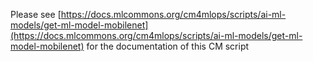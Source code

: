 Please see [https://docs.mlcommons.org/cm4mlops/scripts/ai-ml-models/get-ml-model-mobilenet](https://docs.mlcommons.org/cm4mlops/scripts/ai-ml-models/get-ml-model-mobilenet) for the documentation of this CM script
